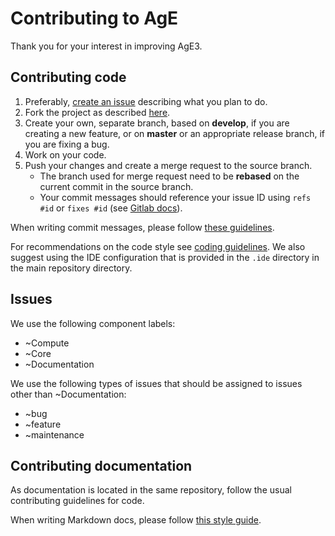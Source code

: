# Contributing to AgE

Thank you for your interest in improving AgE3.

## Contributing code

1. Preferably, [create an issue](https://gitlab.com/age-agh/age3/issues) describing what you plan to do. 
2. Fork the project as described [here](https://docs.gitlab.com/ee/gitlab-basics/fork-project.html).
3. Create your own, separate branch, based on **develop**, if you are creating a new feature, or on **master** or an
   appropriate release branch, if you are fixing a bug.
4. Work on your code.
5. Push your changes and create a merge request to the source branch.
   - The branch used for merge request need to be **rebased** on the current commit in the source branch.
   - Your commit messages should reference your issue ID using `refs #id` or `fixes #id` (see
     [Gitlab docs](https://docs.gitlab.com/ee/user/project/issues/automatic_issue_closing.html)).
 
When writing commit messages, please follow [these guidelines](http://chris.beams.io/posts/git-commit/).
 
For recommendations on the code style see [coding guidelines](coding-guidelines.md). We also suggest using the IDE
configuration that is provided in the `.ide` directory in the main repository directory.

## Issues

We use the following component labels:

- ~Compute
- ~Core
- ~Documentation

We use the following types of issues that should be assigned to issues other than ~Documentation:

- ~bug
- ~feature
- ~maintenance

## Contributing documentation

As documentation is located in the same repository, follow the usual contributing guidelines for code.
 
When writing Markdown docs, please follow [this style guide](http://www.cirosantilli.com/markdown-style-guide/).
